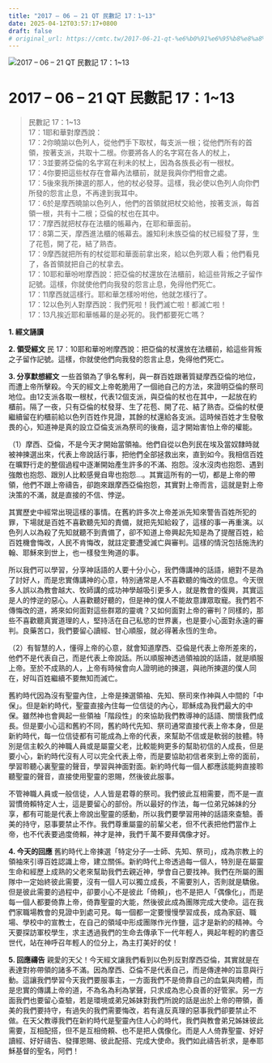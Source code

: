 ```yaml
---
title: "2017 – 06 – 21 QT 民數記 17：1~13"
date: 2025-04-12T03:57:17+0800
draft: false
# original_url: https://cmtc.tw/2017-06-21-qt-%e6%b0%91%e6%95%b8%e8%a8%98-17%ef%bc%9a113
---
```


![2017 – 06 – 21 QT 民數記 17：1\~13](/images/qt.jpg   "2017 – 06 – 21 QT 民數記 17：1\~13")

# 2017 – 06 – 21 QT 民數記 17：1\~13

> 民數記 17：1\~13  
> 17：1耶和華對摩西說：  
> 17：2你曉諭以色列人，從他們手下取杖，每支派一根；從他們所有的首領，按著支派，共取十二根。你要將各人的名字寫在各人的杖上，  
> 17：3並要將亞倫的名字寫在利未的杖上，因為各族長必有一根杖。  
> 17：4你要把這些杖存在會幕內法櫃前，就是我與你們相會之處。  
> 17：5後來我所揀選的那人，他的杖必發芽。這樣，我必使以色列人向你們所發的怨言止息，不再達到我耳中。  
> 17：6於是摩西曉諭以色列人，他們的首領就把杖交給他，按著支派，每首領一根，共有十二根；亞倫的杖也在其中。  
> 17：7摩西就把杖存在法櫃的帳幕內，在耶和華面前。  
> 17：8第二天，摩西進法櫃的帳幕去。誰知利未族亞倫的杖已經發了芽，生了花苞，開了花，結了熟杏。  
> 17：9摩西就把所有的杖從耶和華面前拿出來，給以色列眾人看；他們看見了，各首領就把自己的杖拿去。  
> 17：10耶和華吩咐摩西說：把亞倫的杖還放在法櫃前，給這些背叛之子留作記號。這樣，你就使他們向我發的怨言止息，免得他們死亡。  
> 17：11摩西就這樣行。耶和華怎樣吩咐他，他就怎樣行了。  
> 17：12以色列人對摩西說：我們死啦！我們滅亡啦！都滅亡啦！  
> 17：13凡挨近耶和華帳幕的是必死的。我們都要死亡嗎？

**1. 經文誦讀**

**2. 領受經文**
民 17：10耶和華吩咐摩西說：把亞倫的杖還放在法櫃前，給這些背叛之子留作記號。這樣，你就使他們向我發的怨言止息，免得他們死亡。

**3. 分享默想經文**
一些首領為了爭名奪利，與一群百姓跟著質疑摩西亞倫的地位，而遭上帝所擊殺。今天的經文上帝乾脆用了一個祂自己的方法，來證明亞倫的祭司地位。由12支派各取一根杖，代表12個支派，與亞倫的杖也在其中，一起放在約櫃前。隔了一夜，只有亞倫的杖發芽、生了花苞、開了花、結了熟杏。亞倫的杖便繼續留在約櫃前給以色列百姓作見證，其餘的杖還給各支派。這時候百姓才生發敬畏的心，知道神是真的設立亞倫支派為祭司的後裔，這才開始害怕上帝的權能。

（1）摩西、亞倫，不是今天才開始當領袖。他們自從以色列民在埃及當奴隸時就被神揀選出來，代表上帝說話行事，把他們全部拯救出來，直到如今。我相信百姓在曠野行走的整個過程中逐漸開始產生許多的不滿、抱怨。沒水沒肉也抱怨、遇到強敵也抱怨、跟別人比較感覺自卑也抱怨…。其實這所有的一切，都是上帝的帶領，他們不跟上帝禱告，卻跑來跟摩西亞倫抱怨，其實對上帝而言，這就是對上帝決策的不滿，就是直接的不信、悖逆。

其實歷史中經常出現這樣的事情。在舊約許多次上帝差派先知來警告百姓所犯的罪，下場就是百姓不喜歡聽先知的責備，就把先知給殺了，這樣的事一再重演。以色列人以為殺了先知就聽不到責備了，卻不知道上帝興起先知是為了提醒百姓，給百姓機會悔改，人民不肯悔改，就註定要遭受滅亡與審判。這樣的情況包括施洗約翰、耶穌來到世上，也一樣發生殉道的事。

所以我們可以學習，分享神話語的人要十分小心，我們傳講神的話語，絕對不是為了討好人，而是忠實傳講神的心意，特別通常是人不喜歡聽的悔改的信息。今天很多人誤以為教會越大、牧師講的成功神學越吸引更多人，就是教會的復興，其實這是人的悖逆的惡心。人喜歡聽好聽的，但是神的僕人不能故意譁眾取寵。我們若不傳悔改的道，將來如何面對這些群眾的靈魂？又如何面對上帝的審判？同樣的，那些不喜歡聽真實道理的人，堅持活在自己私慾的世界裏，也是要小心面對永遠的審判。良藥苦口，我們要留心讀經、甘心順服，就必得著永恆的生命。

（2）有智慧的人，懂得上帝的心意，就會知道摩西、亞倫是代表上帝所差來的，他們不是代表自己，而是代表上帝說話。所以順服神透過領袖說的話語，就是順服上帝。至於不成熟的人，上帝有時候會向人證明祂的揀選，與祂所揀選的僕人同在，好叫百姓繼續不要無知而滅亡。

舊約時代因為沒有聖靈內住，上帝是揀選領袖、先知、祭司來作神與人中間的「中保」。但是新約時代，聖靈直接內住每一位信徒的內心，耶穌成為我們最大的中保。雖然神也會興起一些領袖「階段性」的來協助我們教導神的話語、關懷我們成長。但是要小心這和舊約不同，舊約時代先知、祭司通常直接代表上帝本身，但是新約時代，每一位信徒都有可能成為上帝的代表，來幫助不信或是軟弱的肢體。特別是信主較久的神職人員或是屬靈父老，比較能夠更多的幫助初信的人成長，但是要小心，新約時代沒有人可以完全代表上帝，而是要協助初信者來到上帝的面前，學習聆聽心裏聖靈的聲音，學習與神面對面。新約時代每一個人都應該能夠直接聆聽聖靈的聲音，直接使用聖靈的恩賜，然後彼此服事。

不管神職人員或一般信徒，人人皆是君尊的祭司。我們彼此互相需要，而不是一直習慣倚賴特定人士，這是要留心的部份。所以最好的作法，每一位弟兄姊妹的分享，都有可能是代表上帝說出聖靈的感動，所以我們要學習用神的話語來查驗。善美的持守，惡事要禁止不作。我們尊重屬靈的前輩父老，但不代表把他們當作上帝，也不代表要過度倚賴，神才是神，我們千萬不要拜偶像才好。

**4. 今天的回應**
舊約時代上帝揀選「特定分子—士師、先知、祭司」，成為宗教上的領袖來引導百姓認識上帝，建立關係。新約時代上帝透過每一個人，特別是在屬靈生命和經歷上成熟的父老來幫助我們去親近神，學會自己要找神。我們在所屬的團隊中一定始終彼此需要，沒有一個人可以獨立成長，不需要別人，否則就是驕傲。但是彼此需要的過程中，卻要小心不是彼此「倚頼」，也不是把人「偶像化」，而是每一個人都要倚靠上帝，倚靠聖靈的大能，然後彼此成為團隊完成大使命。這在我們家職場教會的見證中到處可見。每一個都一定要慢慢學習成長，成為家庭、職場、學校中的宣教士，在自己的領域中形成團隊作光作鹽，這才是新約的精神。今天要探訪軍校學生，求主透過我們的生命去傳承下一代年輕人，興起年輕的約書亞世代，站在神呼召年輕人的位分上，為主打美好的仗！

**5. 回應禱告**
親愛的天父！今天經文讓我們看到以色列反對摩西亞倫，其實就是在表達對祢帶領的諸多不滿。因為摩西、亞倫不是代表自己，而是傳達神的旨意與行動。這讓我們學習今天我們要服事主，一方面我們不是倚靠自己的血氣與肉體，而是忠實的傳講上帝的道，不為名為利為掌聲，只求成為忠心良善的好管家。另一方面我們也要留心查驗，若是環境或弟兄姊妹對我們所說的話是出於上帝的帶領，善美的我們要持守，有過失的我們需要悔改，若有違反真理的惡事我們卻要禁止不做。在天父教導我們在新約時代是聖靈內住人心的時代，我們與教會弟兄姊妹彼此需要，互相配搭，但不是互相倚頼、也不是把人偶像化。而是人人倚靠聖靈、好好讀經、好好禱告、發揮恩賜、彼此配搭、完成大使命。我們如此禱告祈求，是奉耶穌基督的聖名，阿們！
